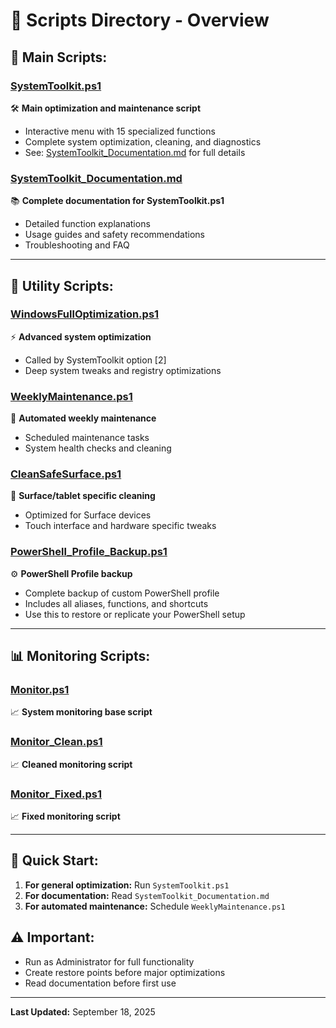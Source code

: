 # 📁 Scripts Directory - Overview

## 🎯 **Main Scripts:**

### **[SystemToolkit.ps1](SystemToolkit.ps1)**
🛠️ **Main optimization and maintenance script**
- Interactive menu with 15 specialized functions
- Complete system optimization, cleaning, and diagnostics
- See: [SystemToolkit_Documentation.md](SystemToolkit_Documentation.md) for full details

### **[SystemToolkit_Documentation.md](SystemToolkit_Documentation.md)**
📚 **Complete documentation for SystemToolkit.ps1**
- Detailed function explanations
- Usage guides and safety recommendations
- Troubleshooting and FAQ

---

## 🔧 **Utility Scripts:**

### **[WindowsFullOptimization.ps1](WindowsFullOptimization.ps1)**
⚡ **Advanced system optimization**
- Called by SystemToolkit option [2]
- Deep system tweaks and registry optimizations

### **[WeeklyMaintenance.ps1](WeeklyMaintenance.ps1)**
📅 **Automated weekly maintenance**
- Scheduled maintenance tasks
- System health checks and cleaning

### **[CleanSafeSurface.ps1](CleanSafeSurface.ps1)**
🧹 **Surface/tablet specific cleaning**
- Optimized for Surface devices
- Touch interface and hardware specific tweaks

### **[PowerShell_Profile_Backup.ps1](PowerShell_Profile_Backup.ps1)**
⚙️ **PowerShell Profile backup**
- Complete backup of custom PowerShell profile
- Includes all aliases, functions, and shortcuts
- Use this to restore or replicate your PowerShell setup

---

## 📊 **Monitoring Scripts:**

### **[Monitor.ps1](Monitor.ps1)**
📈 **System monitoring base script**

### **[Monitor_Clean.ps1](Monitor_Clean.ps1)**
📈 **Cleaned monitoring script**

### **[Monitor_Fixed.ps1](Monitor_Fixed.ps1)**
📈 **Fixed monitoring script**

---

## 🚀 **Quick Start:**

1. **For general optimization:** Run `SystemToolkit.ps1`
2. **For documentation:** Read `SystemToolkit_Documentation.md`
3. **For automated maintenance:** Schedule `WeeklyMaintenance.ps1`

## ⚠️ **Important:**
- Run as Administrator for full functionality
- Create restore points before major optimizations
- Read documentation before first use

---

**Last Updated:** September 18, 2025